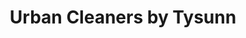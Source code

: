 ---
title: "Urban Cleaners by Tysunn"
url: /curridabat/urban-cleaners-by-tysunn/
shop: lavandería
---